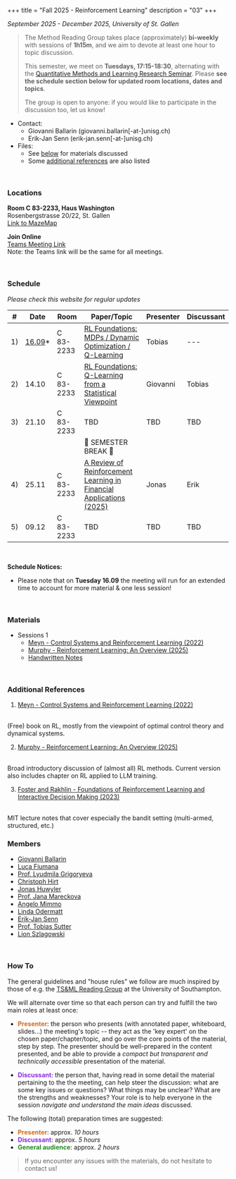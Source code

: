 +++
title = "Fall 2025 - Reinforcement Learning"
description = "03"
+++

_September 2025 - December 2025, University of St. Gallen_

> The Method Reading Group takes place (approximately) __bi-weekly__ with sessions of __1h15m__, and we aim to devote at least one hour to topic discussion. 
> 
> This semester, we meet on __Tuesdays, 17:15-18:30__, alternating with the [Quantitative Methods and Learning
Research Seminar](https://www.unisg.ch/en/university/schools/school-of-economics-and-poltical-science-seps-hsg/research/quantitative-methods-and-learning/?utm_source=chatgpt.com). Please **see the schedule section below for updated room locations, dates and topics**.
> 
> The group is open to anyone: if you would like to participate in the discussion too, let us know!

* Contact: 
    * Giovanni Ballarin (<a>giovanni.ballarin[-at-]unisg.ch</a>)
    * Erik-Jan Senn (<a>erik-jan.senn[-at-]unisg.ch</a>)
* Files:
    * See [below](#materials) for materials discussed
    * Some [additional references](#additional-references) are also listed 

<br>

### <i class="bi bi-geo-fill"></i> Locations

<!-- #### Main Room: -->

**Room C 83-2233, Haus Washington**<br>
Rosenbergstrasse 20/22, St. Gallen
<br>
[Link to MazeMap <i class="bi bi-box-arrow-up-right"></i>](https://link.mazemap.com/SN8ZqwrM)

<!-- **Room C 83-1235, Haus Washington**<br>
Rosenbergstrasse 20/22, St. Gallen<br>
[Link to MazeMap <i class="bi bi-box-arrow-up-right"></i>](https://link.mazemap.com/waU61yBJ)

> At the main foyer of the building, take the right door (coming from the street) towards the decorated staircase.<br>
> The seminar room is on the 1st floor (just above the steps), in front of the first elevator. -->

<!-- ##### Other: -->

**Join Online**<br>
[Teams Meeting Link <i class="bi bi-box-arrow-up-right"></i>](https://teams.microsoft.com/l/meetup-join/19%3ameeting_MTY1ZWQ5M2YtY2M2NC00ODhkLWI5MWMtYjg1NTlkMmMwNjVh%40thread.v2/0?context=%7b%22Tid%22%3a%22a7262e59-1b56-4f5a-a412-6f07181f48ee%22%2c%22Oid%22%3a%22b6a64a0e-4fc2-48fd-a2df-b8da9d3d9dff%22%7d)
<br>
Note: the Teams link will be the same for all meetings.

<br>

### <i class="bi bi-calendar-week"></i> Schedule

*Please check this website for regular updates*

| # | Date | Room | Paper/Topic | Presenter | Discussant |
| --- | --- | --- | --- | --- | --- |
| 1) | <u>16.09</u>* | C 83-2233 | [RL Foundations: MDPs / Dynamic Optimization / Q-Learning](#materials) | Tobias | --- |
| 2) | 14.10 | C 83-2233 | [RL Foundations: Q-Learning from a Statistical Viewpoint](#materials) | Giovanni | Tobias |
| 3) | 21.10 | C 83-2233 | TBD | TBD | TBD |
| | | | 🍂 SEMESTER BREAK 🍂 | | |
| 4) | 25.11 | C 83-2233 | [A Review of Reinforcement Learning in Financial Applications (2025)](https://www.annualreviews.org/content/journals/10.1146/annurev-statistics-112723-034423) | Jonas | Erik |
| 5) | 09.12 | C 83-2233 | TBD | TBD | TBD |

<!--  --->
<br>

**Schedule Notices:**
* Please note that on **Tuesday 16.09** the meeting will run for an extended time to account for more material & one less session! 

<br>

### <i class="bi bi-file-earmark-arrow-down"></i> Materials

<!-- <div class="ul_relaxed"> -->

* Sessions 1 
  * [<i class="bi bi-file-earmark-pdf"></i> Meyn - Control Systems and Reinforcement Learning (2022)](https://www.dropbox.com/scl/fi/jjzi5dncwme0q966xlsbi/CSRLonline.pdf?rlkey=vmfjb962040wyjte9ej61a48c&e=1&dl=0)
  * [<i class="bi bi-file-earmark-pdf"></i> Murphy - Reinforcement Learning: An Overview (2025)](https://arxiv.org/pdf/2412.05265)
  * [<i class="bi bi-file-earmark-pdf"></i> Handwritten Notes](https://www.dropbox.com/scl/fi/nb5e6m78yvbl70qy4vlt0/Sutter_notes_RL.pdf?rlkey=v91cvm73adu10qnx6wkjksdig&dl=0)
<!-- * Session 2
  * [<i class="bi bi-file-earmark-pdf"></i> Annotated Paper](https://www.dropbox.com/scl/fi/saam204boof9rtfjeeipn/Kreiss_and_lahiri_Bootstrap_Methods_for_Time_Series.pdf?rlkey=tn1s80ut0koy5df0bcm6u7vv9&dl=0) 
  * See Chapter 9 in [Shao & Tu (1995)](#additional-references) for another textbook discussion on the topic.
  * For formal but still accessible overviews of bootstrap methods applied to dependent data, we also recommend [Cavaliere & Rahbek - A primer on bootstrap testing of hypotheses in time series models (2021)](https://www.cambridge.org/core/journals/econometric-theory/article/primer-on-bootstrap-testing-of-hypotheses-in-time-series-models-with-an-application-to-double-autoregressive-models/548BB1B24F273EB873AB5C6F190745A5) and [Cavaliere et al. - An Introduction to Bootstrap Theory in Time Series Econometrics (2020)](https://www.economics.ku.dk/research/publications/wp/dp-2020/2002.pdf). 
* Session 3
  * [<i class="bi bi-file-earmark-pdf"></i> Annotated Paper](https://www.dropbox.com/scl/fi/gma9iuvx30q5em8ierlhj/Mikusheva_-_2012_-_One-Dimensional_Inference_in_Autoregressive_Models.pdf?rlkey=2oreckxkgshy3agjtcy2wrl6u&dl=0)
  * Refer to [Mikusheva - Uniform Inference in Autoregressive Models (2007)](https://onlinelibrary.wiley.com/doi/abs/10.1111/j.1468-0262.2007.00798.x) for a more extensive discussion of the AR(1) setting and associated local-to-unity asymptotics.
  * See [Hansen - The Grid Bootstrap and the Autoregressive Model (1999)](https://www.mitpressjournals.org/doi/10.1162/003465399558463) for the original proposal of the grid bootstrap.
* Session 4
  * [<i class="bi bi-file-earmark-pdf"></i> Handwritten Notes](https://www.dropbox.com/scl/fi/0vphtpi0yxt2thfezfsuv/Notes-Bootstrap-robust-prescriptive-analytics-2022.pdf?rlkey=1kt8x5rmdvp6hnr6ou7hgzygi&dl=0) covering the main results of the paper.
* Session 5
  * [<i class="bi bi-file-earmark-pdf"></i> Annotated Paper](https://www.dropbox.com/scl/fi/cscwgrzold8h5ateusxt8/Cogneau-et-al.-2013-Block-bootstrap-methods-and-the-choice-of-stocks-for-the-long-run.pdf?rlkey=3gi1fqldjqto6ohtqbu4dkyj5&dl=0)
* Session 6
  * [<i class="bi bi-file-earmark-pdf"></i> Annotated Paper](https://www.dropbox.com/scl/fi/0ko4dqtniylg2efkvux79/Chernozhukov-et-al.-2017-Central-Limit-Theorems-and-Bootstrap-in-High-Dimensions.pdf?rlkey=p5odhrjdkf5hjttrsj2myb2f0&dl=0)
  * [<i class="bi bi-file-earmark-pdf"></i> Handwritten Notes](https://www.dropbox.com/scl/fi/8wlaebq4fy4yajdrbxxzd/CKK-2017-Simple-HD-CLT-Proof.pdf?rlkey=wdzwa8sxf94ho8stplilfgjr5&dl=0) with proof of a simple version of the key high-dimensional CLT result. Based on the 2021 Hausdorff Summer School lecture notes by K. Kato. -->
<!-- 
* Session ?
  * TBD 
-->

<!-- </div> -->

<br>

### <i class="bi bi-book"></i> Additional References

1. [Meyn - Control Systems and Reinforcement Learning (2022)](https://www.dropbox.com/scl/fi/jjzi5dncwme0q966xlsbi/CSRLonline.pdf?rlkey=vmfjb962040wyjte9ej61a48c&e=1&dl=0)
<br>
(Free) book on RL, mostly from the viewpoint of optimal control theory and dynamical systems. 

2. [Murphy - Reinforcement Learning: An Overview (2025)](https://arxiv.org/pdf/2412.05265)
<br>
Broad introductory discussion of (almost all) RL methods. Current version also includes chapter on RL applied to LLM training.

3. [Foster and Rakhlin - Foundations of Reinforcement Learning and Interactive Decision Making (2023)](https://arxiv.org/pdf/2312.16730)
<br>
MIT lecture notes that cover especially the bandit setting (multi-armed, structured, etc.)

<br>

### <i class="bi bi-person-arms-up"></i> Members

* [Giovanni Ballarin](https://www.unisg.ch/en/university/about-us/organisation/detail/person-id/7ab0798f-b9c2-43f8-9eb9-1f7b55e4c0e5/)
* [Luca Fiumana](https://www.unisg.ch/en/university/about-us/organisation/detail/person-id/40c7b2ca-71ac-441e-b8a5-0872a0c4dc0c/)
* [Prof. Lyudmila Grigoryeva](https://www.unisg.ch/en/university/about-us/organisation/detail/person-id/29fa04c7-1a51-43a6-a7ba-d300c0a661d9/)
* [Christoph Hirt](https://www.unisg.ch/de/universitaet/ueber-uns/organisation/detail/person-id/b66a8694-8d7b-4e1f-9aad-4b6df98139a5/)
* [Jonas Huwyler](https://www.unisg.ch/en/university/about-us/organisation/detail/person-id/8781ed48-6079-41f8-aa70-dbb0eeca6c77/)
* [Prof. Jana Mareckova](https://www.unisg.ch/en/university/about-us/organisation/detail/person-id/eba7af93-43af-4acb-8f8e-f05f32160c8b/)
* [Angelo Mimmo](https://www.unisg.ch/en/university/about-us/organisation/detail/person-id/4b1bc71c-2232-444a-970e-2a13baccf6bb/)
* [Linda Odermatt](https://www.unisg.ch/en/university/about-us/organisation/detail/person-id/43f5f49f-9b1a-40bd-9ae8-058872993c98/)
* [Erik-Jan Senn](https://www.unisg.ch/en/university/about-us/organisation/detail/person-id/4adb255c-5631-4b30-97f5-9f73617cbfdb/)
* [Prof. Tobias Sutter](https://sew.unisg.ch/the-institute/about-us/team/detail/person-id/d5d5c276-6dd4-4f02-b1b9-98512d7c1b1c/)
* [Lion Szlagowski](https://www.unisg.ch/en/university/about-us/organisation/detail/person-id/61ed524f-6bad-49d9-887a-96f863586ee3/)

<br>

### <i class="bi bi-info-circle"></i> How To

The general guidelines and "house rules" we follow are much inspired by those of e.g. the [TS&ML Reading Group](https://www.personal.soton.ac.uk/cz1y20/Reading_Group/mlts-group-2023.html) at the University of Southampton.

We will alternate over time so that each person can try and fulfill the two main roles at least once:

* <b style="color: chocolate">Presenter</b>: the person who presents (with annotated paper, whiteboard, slides...) the meeting's topic -- they act as the 'key expert' on the chosen paper/chapter/topic, and go over the core points of the material, step by step. The presenter should be well-prepared in the content presented, and be able to provide a _compact but transparent and technically accessible_ presentation of the material.
    
* <b style="color: blueviolet">Discussant</b>: the person that, having read in some detail the material pertaining to the the meeting, can help steer the discussion: what are some key issues or questions? What things may be unclear? What are the strengths and weaknesses? Your role is to help everyone in the session *navigate and understand the main ideas* discussed.

The following (total) preparation times are suggested:

+ <b style="color: chocolate">Presenter</b>: approx. *10 hours*
+ <b style="color: blueviolet">Discussant</b>: approx. *5 hours*
+ <b style="color: forestgreen">General audience</b>: approx. *2 hours*

> If you encounter any issues with the materials, do not hesitate to contact us!

</div>
